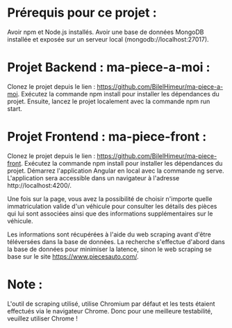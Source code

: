 # Prérequis pour ce projet :
Avoir npm et Node.js installés.
Avoir une base de données MongoDB installée et exposée sur un serveur local (mongodb://localhost:27017).

# Projet Backend : ma-piece-a-moi :
Clonez le projet depuis le lien : https://github.com/BilelHimeur/ma-piece-a-moi.
Exécutez la commande npm install pour installer les dépendances du projet.
Ensuite, lancez le projet localement avec la commande npm run start.

# Projet Frontend : ma-piece-front :
Clonez le projet depuis le lien : https://github.com/BilelHimeur/ma-piece-front.
Exécutez la commande npm install pour installer les dépendances du projet.
Démarrez l'application Angular en local avec la commande ng serve.
L'application sera accessible dans un navigateur à l'adresse http://localhost:4200/.

Une fois sur la page, vous avez la possibilité de choisir n'importe quelle immatriculation valide d'un véhicule pour consulter les détails des pièces qui lui sont associées ainsi que des informations supplémentaires sur le véhicule.

Les informations sont récupérées à l'aide du web scraping avant d'être téléversées dans la base de données. La recherche s'effectue d'abord dans la base de données pour minimiser la latence, sinon le web scraping se base sur le site https://www.piecesauto.com/.



# Note : 
L'outil de scraping utilisé, utilise Chromium par défaut et les tests étaient effectués via le navigateur Chrome. Donc pour une meilleure testabilité, veuillez utiliser Chrome !

